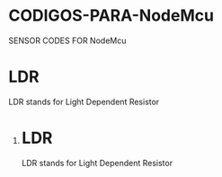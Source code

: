 # CODIGOS-PARA-NodeMcu
SENSOR CODES FOR  NodeMcu


<h1>LDR</h1> 
LDR stands for Light Dependent Resistor
 
<ol>
	  <li>
		<h1>LDR</h1> 
	  </li>
LDR stands for Light Dependent Resistor 
</ol>